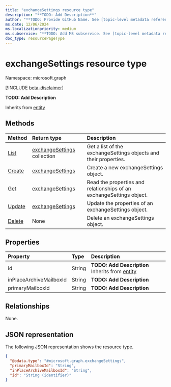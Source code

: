 ```yaml
---
title: "exchangeSettings resource type"
description: "**TODO: Add Description**"
author: "**TODO: Provide GitHub Name. See [topic-level metadata reference](https://aka.ms/msgo?pagePath=Document-APIs/Guidelines/Metadata)**"
ms.date: 12/06/2024
ms.localizationpriority: medium
ms.subservice: "**TODO: Add MS subservice. See [topic-level metadata reference](https://aka.ms/msgo?pagePath=Document-APIs/Guidelines/Metadata)**"
doc_type: resourcePageType
---
```


# exchangeSettings resource type

Namespace: microsoft.graph

[!INCLUDE [beta-disclaimer](../../includes/beta-disclaimer.md)]

**TODO: Add Description**

Inherits from [entity](../resources/entity.md)

## Methods
|Method|Return type|Description|
|:---|:---|:---|
|[List](../api/usersettings-list-exchange.md)|[exchangeSettings](../resources/exchangesettings.md) collection|Get a list of the exchangeSettings objects and their properties.|
|[Create](../api/usersettings-post-exchange.md)|[exchangeSettings](../resources/exchangesettings.md)|Create a new exchangeSettings object.|
|[Get](../api/exchangesettings-get.md)|[exchangeSettings](../resources/exchangesettings.md)|Read the properties and relationships of an exchangeSettings object.|
|[Update](../api/exchangesettings-update.md)|[exchangeSettings](../resources/exchangesettings.md)|Update the properties of an exchangeSettings object.|
|[Delete](../api/usersettings-delete-exchange.md)|None|Delete an exchangeSettings object.|

## Properties
|Property|Type|Description|
|:---|:---|:---|
|id|String|**TODO: Add Description** Inherits from [entity](../resources/entity.md)|
|inPlaceArchiveMailboxId|String|**TODO: Add Description**|
|primaryMailboxId|String|**TODO: Add Description**|

## Relationships
None.

## JSON representation
The following JSON representation shows the resource type.
<!-- {
  "blockType": "resource",
  "keyProperty": "id",
  "@odata.type": "microsoft.graph.exchangeSettings",
  "openType": false
}
-->
``` json
{
  "@odata.type": "#microsoft.graph.exchangeSettings",
  "primaryMailboxId": "String",
  "inPlaceArchiveMailboxId": "String",
  "id": "String (identifier)"
}
```

